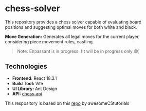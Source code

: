 # chess-solver
This repository provides a chess solver capable of evaluating board positions and suggesting optimal moves for both white and black.

**Move Generation:** Generates all legal moves for the current player, considering piece movement rules, castling. 

>Note: Enpassant is in progress. (It will be in progress only 😅)

## Technologies

* **Frontend:** React 18.3.1
* **Build Tool:** Vite
* **UI Library:** Ant Design
* **API:** [chess-api](https://chess-api.com/)

This respository is based on this [repo](https://github.com/awsomeCStutorials/chess-game) by awesomeCStutorials

